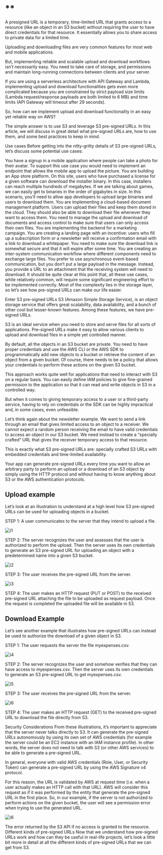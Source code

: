 # **[](https://fourtheorem.com/the-illustrated-guide-to-s3-pre-signed-urls/)

A presigned URL is a temporary, time-limited URL that grants access to a resource (like an object in an S3 bucket) without requiring the user to have direct credentials for that resource. It essentially allows you to share access to private data for a limited time.

Uploading and downloading files are very common features for most web and mobile applications.

But, implementing reliable and scalable upload and download workflows isn’t necessarily easy. You need to take care of storage, and permissions and maintain long-running connections between clients and your server.

If you are using a serverless architecture with API Gateway and Lambda,  implementing upload and download functionalities gets even more complicated because you are constrained by strict payload size limits (Lambda request/response payloads are both limited to 6 MB) and time limits (API Gateway will timeout after 29 seconds).

So, how can we implement upload and download functionality in an easy yet reliable way on AWS?

The simple answer is to use S3 and leverage S3 pre-signed URLs. In this article, we will discuss in great detail what pre-signed URLs are, how to use them, and some best practices to keep in mind.

Use cases
Before getting into the nitty-gritty details of S3 pre-signed URLs, let’s discuss some potential use cases:

You have a signup in a mobile application where people can take a photo for their avatar. To support this use case you would need to implement an endpoint that allows the mobile app to upload the picture.
You are building an App store platform. On this site, users who have purchased a license for a given software can download the installer binary. In this case, installers can reach multiple hundreds of megabytes. If we are talking about games, we can easily get to binaries in the order of gigabytes in size. In this scenario, you’ll need to allow app developers to upload large binaries and users to download them.
You are implementing a cloud-based document management platform. Users can upload their files and keep them stored in the cloud. They should also be able to download their file whenever they want to access them. You need to manage the upload and download of documents and access control to make sure that users can only access their own files.
You are implementing the backend for a marketing campaign. You are creating a landing page with an incentive: users who fill up a subscription form or a newsletter will receive a confirmation email with a link to download a whitepaper. You need to make sure the download link is somewhat secure and that it will expire after some time.
You are creating an inter-system communication workflow where different components need to exchange large files. You prefer to use asynchronous event-based communication, but you don’t put a large payload in the message. Instead, you provide a URL to an attachment that the receiving system will need to download.
It should be quite clear at this point that, all these use cases, while relatively common, will require some significant engineering effort to be implemented correctly. Most of the complexity lies in the storage layer, so let’s see how pre-signed URLs can make our life easier.

Enter S3 pre-signed URLs
S3 (Amazon Simple Storage Service), is an object storage service that offers great scalability, data availability, and a bunch of other cool but lesser-known features. Among these features, we have pre-signed URLs.

S3 is an ideal service when you need to store and serve files for all sorts of applications. Pre-signed URLs make it easy to allow various clients to upload and download files in a simple yet controlled manner.

By default, all the objects in an S3 bucket are private. You need to have proper credentials and use the AWS CLI or the AWS SDK to programmatically add new objects to a bucket or retrieve the content of an object from a given bucket. Of course, there needs to be a policy that allows your credentials to perform these actions on the given S3 bucket.

This approach works quite well for applications that need to interact with S3 on a regular basis. You can easily define IAM policies to give fine-grained permission to the application so that it can read and write objects in S3 in a controlled way.

But when it comes to giving temporary access to a user or a third-party service, having to rely on credentials or the SDK can be highly impractical and, in some cases, even unfeasible.

Let’s think again about the newsletter example. We want to send a link through an email that gives limited access to an object to a receiver. We cannot expect a random person receiving the email to have valid credentials to access an object in our S3 bucket. We need instead to create a “specially crafted” URL that gives the receiver temporary access to that resource.

This is exactly what S3 pre-signed URLs are: specially crafted S3 URLs with embedded credentials and time-limited availability.

Your app can generate pre-signed URLs every time you want to allow an arbitrary party to perform an upload or a download of an S3 object by simply using the HTTP protocol and without having to know anything about S3 or the AWS authentication protocols.

## Upload example

Let’s look at an illustration to understand at a high level how S3 pre-signed URLs can be used for uploading objects in a bucket.

STEP 1: A user communicates to the server that they intend to upload a file.

![i1](https://lh5.googleusercontent.com/6qBnC8obpEX97aovqyaBV5aad5I4PkjDYJbhGhZy3yQIqowZds6d1bgOZXVzbEbJxsirXkND4JGy4AO35uGrNgbAG7OEaq7QdQjP-m4EN0LerxBboWyBuAEzCVB-DXMBk0SUoZpHDal-LdbXL7hyl73HS5EeOgm-nxeD_YxQgLmchIESZ-yNiPnOGD55eQ)

STEP 2: The server recognizes the user and assesses that the user is authorized to perform the upload. Then the server uses its own credentials to generate an S3 pre-signed URL for uploading an object with a predetermined name into a given S3 bucket.

![i2](https://lh5.googleusercontent.com/H1yf10FIlLEX3aTxBBsCg1v_PD8qG4Jg0Or8O4YZWPGYXTUB5sMy0SxUHNPB6g0sMsZF5fycdkYt3oksiPzyq2WzvSehXAQ3pHqh1EyA8m2VG8ehTNeVmXCq-VYepK6scdXG0Ti8jZVkkPiISg4crZq2B0iZ6rh1vJXhRrtbrm9VkW7XSwi7HOdkzjunXw)

STEP 3: The user receives the pre-signed URL from the server.

![i3](https://lh6.googleusercontent.com/atDCmvj9K6IHdlYIDeB6LeMi5YlrLrfN7dvIywVK4CqWPDK5uBDiqLuzu9om-owgV-J8Vt2YN-9SJXWkSm75dRyLj3ZMVPfxYKjORVtCL1oN3qjWEue4FuMMroX-Ak84fyxb913dHtZPmO2uyfbJt1thk8Gm3cD3d6rXpALlGZKDUD969stkjub2gqj_DQ)

STEP 4: The user makes an HTTP request (PUT or POST) to the received pre-signed URL attaching the file to be uploaded as request payload. Once the request is completed the uploaded file will be available in S3.

## Download Example

Let’s see another example that illustrates how pre-signed URLs can instead be used to authorize the download of a given object in S3.

STEP 1: The user requests the server the file myexpenses.csv.

![i4](https://fourtheorem.com/wp-content/uploads/2023/01/s3-download-example-1024x454.jpg)

STEP 2: The server recognizes the user and somehow verifies that they can have access to myexpenses.csv. Then the server uses its own credentials to generate an S3 pre-signed URL to get myexpenses.csv.

![i5](https://lh3.googleusercontent.com/YIR5gMA60BW1KlkXpaym4QWboS3ESW-od3TJEGHaEyn1Sjj5_dErRGz0rLQ2zxYhrTHXpBzVOKDUI3XbcJf9mrhlu4UvL-fCeZK6WOOhQsBFefE7eUE-et7m2jhMKszycdqp1dm6qsQQ_Rq5dVZ1qErWbajVZr6gpAK7WZpwE91gn_BxtHP8iL_YjJLYWw)

STEP 3: The user receives the pre-signed URL from the server.

![i6](https://lh6.googleusercontent.com/bJQlDzqycqIlooYJ96naDElUAUy6GB88bCFouhMWCh4tOucNp1uqKIEP-YD1nHzbt4uF0Iwlj3k61-qLW73kAIHui4_CJxEFKBlel-qC_zfabwjYb7WmvhbAdYkljM--tMWI7BvBkrV0A2jd_OaignXVBifsVbgtPLswyK9WkS0wpFI0fIOhhx5b75ZTuQ)

STEP 4: The user makes an HTTP request (GET) to the received pre-signed URL to download the file directly from S3.

Security Considerations
From these illustrations, it’s important to appreciate that the server never talks directly to S3. It can generate the pre-signed URLs autonomously by using its own set of AWS credentials (for example the server could be an EC2 instance with an IAM instance profile). In other words, the server does not need to talk with S3 (or other AWS services) to be able to generate a pre-signed URL.

In general, everyone with valid AWS credentials (Role, User, or Security Token) can generate a pre-signed URL by using the AWS Signature v4 protocol.

For this reason, the URL is validated by AWS at request time (i.e. when a user actually makes an HTTP call with that URL). AWS will consider this request as if it was performed by the entity that generate the pre-signed URL in the first place. So, in our example, if the server is not authorized to perform actions on the given bucket, the user will see a permission error when trying to use the generated URL.

![i6](https://lh5.googleusercontent.com/ehOSjZUtoRbxEx5eRUewcI91KqlJkWl_f-6VxSHXkxhc0F40exWBQn78GdtPZsNRIENxHzFpenQ6qM6fs6DLwsZ6Ocrir5NgIWpMMxBusFanDfdINugPcANTdXRgZW9upkaDgHBaw1vHEM9RgWrWCqrwTa8WHvSE6CYLPAP7SxSLPWGnn9vxguLyAHEjwg)

The error returned by the S3 API if no access is granted to the resource.
Different kinds of pre-signed URLs
Now that we understand how pre-signed URLs work and how can they be useful in real-life projects, let’s look a little bit more in detail at all the different kinds of pre-signed URLs that we can get from S3.
